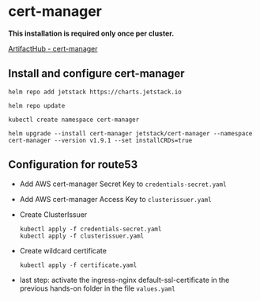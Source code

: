 # cert-manager

**This installation is required only once per cluster.**

[ArtifactHub - cert-manager](https://artifacthub.io/packages/helm/cert-manager/cert-manager)

## Install and configure cert-manager

```shell
helm repo add jetstack https://charts.jetstack.io
```

```shell
helm repo update
```

```shell
kubectl create namespace cert-manager
```

```shell
helm upgrade --install cert-manager jetstack/cert-manager --namespace cert-manager --version v1.9.1 --set installCRDs=true
```

## Configuration for route53

* Add AWS cert-manager Secret Key to `credentials-secret.yaml`
* Add AWS cert-manager Access Key to `clusterissuer.yaml`

* Create ClusterIssuer

  ```shell
  kubectl apply -f credentials-secret.yaml
  kubectl apply -f clusterissuer.yaml
  ```

* Create wildcard certificate

  ```shell
  kubectl apply -f certificate.yaml
  ```

* last step: activate the ingress-nginx default-ssl-certificate
in the previous hands-on folder in the file `values.yaml`
